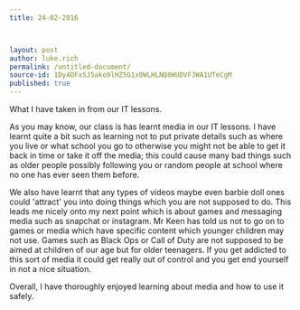 ```yaml
---
title: 24-02-2016



layout: post
author: luke.rich
permalink: /untitled-document/
source-id: 1Dy4OFxSJ5ako9lHZ5G1x0WLHLNQ8WUDVFJWA1UTeCgM
published: true
---
```

What I have taken in from our IT lessons.

As you may know, our class is has learnt media in our IT lessons. I have learnt quite a bit such as learning not to put private details such as where you live or what school you go to otherwise you might not be able to get it back in time or take it off the media; this could cause many bad things such as older people possibly following you or random people at school where no one has ever seen them before. 

We also have learnt that any types of videos maybe even barbie doll ones could 'attract' you into doing things which you are not supposed to do. This leads me nicely onto my next point which is about games and messaging media such as snapchat or instagram. Mr Keen has told us not to go on to games or media which have specific content which younger children may not use. Games such as Black Ops or Call of Duty are not supposed to be aimed at children of our age but for older teenagers. If you get addicted to this sort of media it could get really out of control and you get end yourself in not a nice situation. 

Overall, I have thoroughly enjoyed learning about media and how to use it safely.

 


